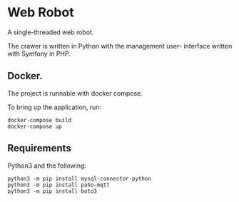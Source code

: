 # Web Robot

A single-threaded web robot.

The crawer is written in Python with the management user-
interface written with Symfony in PHP.

## Docker.

The project is runnable with docker compose.

To bring up the application, run:

```
docker-compose build
docker-compose up
```

## Requirements

Python3 and the following:

```
python3 -m pip install mysql-connector-python
python3 -m pip install paho-mqtt
python3 -m pip install boto3
```

